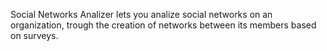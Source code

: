 Social Networks Analizer lets you analize social networks on an organization, trough the creation of networks between its members based on surveys.